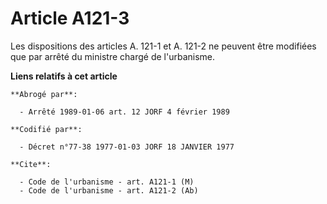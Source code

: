# Article A121-3

Les dispositions des articles A. 121-1 et A. 121-2 ne peuvent être modifiées que par arrêté du ministre chargé de
l'urbanisme.

**Liens relatifs à cet article**

	**Abrogé par**:

	  - Arrêté 1989-01-06 art. 12 JORF 4 février 1989

	**Codifié par**:

	  - Décret n°77-38 1977-01-03 JORF 18 JANVIER 1977

	**Cite**:

	  - Code de l'urbanisme - art. A121-1 (M)
	  - Code de l'urbanisme - art. A121-2 (Ab)
